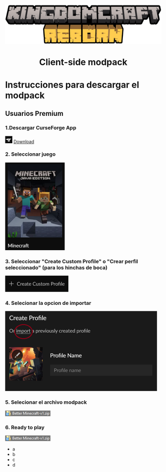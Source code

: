 <div align="center">
<img src="https://github.com/Raykza/KingdomcraftReborn/blob/main/KCRBN.png">
  <h1>Client-side modpack</h1></div>
  
  # Instrucciones para descargar el modpack
    
  ## Usuarios Premium
  
  ### 1.Descargar CurseForge App
  
  ![curse](./assets/curse.png) [Download](https://download.curseforge.com/)
  
  ### 2. Seleccionar juego
  
  ![mine](./assets/mine.png)
  
  ### 3. Seleccionar "Create Custom Profile" o "Crear perfil seleccionado" (para los hinchas de boca)
  
  ![curse1](./assets/curse1.png)
  
  ### 4. Selecionar la opcion de importar
  
  ![curse2](./assets/curse2.png)
  
  ### 5. Selecionar el archivo modpack
  
  ![curse3](./assets/curse3.png)
  
  ### 6. Ready to play
  
  ![curse4](./assets/curse3.png)
  - a
  - b
  - c
  - d
 
